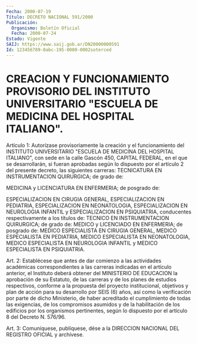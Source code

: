 ```yaml
---
Fecha: 2000-07-19
Título: DECRETO NACIONAL 591/2000
Publicación:
  Organismo: Boletín Oficial
  Fecha: 2000-07-24
Estado: Vigente
SAIJ: https://www.saij.gob.ar/DN20000000591
Id: 123456789-0abc-195-0000-0002soterced
---
```

# CREACION Y FUNCIONAMIENTO PROVISORIO DEL INSTITUTO UNIVERSITARIO "ESCUELA DE MEDICINA DEL HOSPITAL ITALIANO".

<a id="1"></a>
Artículo 1: Autorízase provisoriamente la creación y el funcionamiento  del  INSTITUTO  UNIVERSITARIO "ESCUELA DE MEDICINA DEL HOSPITAL ITALIANO", con sede  en  la  calle Gascón 450, CAPITAL FEDERAL, en el que se desarrollarán, si fueran  aprobadas  según lo dispuesto  por  el artículo 2 del presente decreto, las siguientes carreras: TECNICATURA  EN INSTRUMENTACION QUIRURGICA; de grado de:

MEDICINA y LICENCIATURA EN ENFERMERIA; de posgrado de:

ESPECIALIZACION EN CIRUGIA  GENERAL,  ESPECIALIZACION EN PEDIATRIA, ESPECIALIZACION  EN  NEONATOLOGIA, ESPECIALIZACION  EN  NEUROLOGIA INFANTIL y ESPECIALIZACION EN PSIQUIATRIA, conducentes respectivamente  a  los  títulos  de:  TECNICO  EN  INSTRUMENTACION QUIRURGICA; de grado  de:  MEDICO  y  LICENCIADO  EN ENFERMERIA; de posgrado  de:  MEDICO  ESPECIALISTA  EN  CIRUGIA  GENERAL,  MEDICO ESPECIALISTA  EN  PEDIATRIA,  MEDICO  ESPECIALISTA EN NEONATOLOGIA, MEDICO ESPECIALISTA EN NEUROLOGIA INFANTIL  y  MEDICO ESPECIALISTA EN PSIQUIATRIA.

<a id="2"></a>
Art. 2: Establécese que antes de dar comienzo  a  las actividades académicas  correspondientes  a  las  carreras  indicadas   en  el artículo  anterior,  el Instituto deberá obtener del MINISTERIO  DE EDUCACION la aprobación  de  su  Estatuto, de las carreras y de los planes  de  estudios  respectivos,  conforme  a  la  propuesta  del proyecto  institucional,  objetivos  y  plan   de  acción  para  su desarrollo por SEIS (6) años, así como la verificación por parte de dicho Ministerio, de haber acreditado el cumplimiento de todas las exigencias,  de los compromisos asumidos y de la  habilitación  de los edificios  por los organismos pertinentes, según lo dispuesto por el artículo 8 del Decreto N. 576/96.

<a id="3"></a>
Art. 3: Comuníquese,  publíquese, dése a la DIRECCION NACIONAL DEL REGISTRO OFICIAL y archívese.